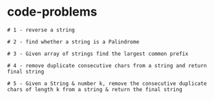 # code-problems

```
# 1 - reverse a string
```

```
# 2 - find whether a string is a Palindrome
```

```
# 3 - Given array of strings find the largest common prefix
```

```
# 4 - remove duplicate consecutive chars from a string and return final string
```

```
# 5 - Given a String & number k, remove the consecutive duplicate chars of length k from a string & return the final string
```

